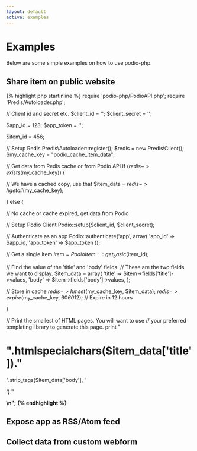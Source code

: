 ```yaml
---
layout: default
active: examples
---
```


# Examples
Below are some simple examples on how to use podio-php.

## Share item on public website
{% highlight php startinline %}
require 'podio-php/PodioAPI.php';
require 'Predis/Autoloader.php';

// Client id and secret etc.
$client_id     = '';
$client_secret = '';

$app_id = 123;
$app_token = '';

$item_id = 456;

// Setup Redis
Predis\Autoloader::register();
$redis = new Predis\Client();
$my_cache_key = "podio_cache_item_data";

// Get data from Redis cache or from Podio API
if ($redis->exists($my_cache_key)) {

  // We have a cached copy, use that
  $item_data = $redis->hgetall($my_cache_key);

}
else {

  // No cache or cache expired, get data from Podio

  // Setup Podio Client
  Podio::setup($client_id, $client_secret);

  // Authenticate as an app
  Podio::authenticate('app', array(
    'app_id' => $app_id,
    'app_token' => $app_token
  ));

  // Get a single item
  $item = PodioItem::get_basic($item_id);

  // Find the value of the 'title' and 'body' fields.
  // These are the two fields we want to display.
  $item_data = array(
    'title' => $item->fields['title']->values,
    'body' => $item->fields['body']->values,
  );

  // Store in cache
  $redis->hmset($my_cache_key, $item_data);
  $redis->expire($my_cache_key, 60*60*12); // Expire in 12 hours

}

// Print the smallest of HTML pages. You will want to use
// your preferred templating library to generate this page.
print "<!DOCTYPE html>
  <html>
    <head><title>podio-php sample</title></head>
    <body>
      <h1>".htmlspecialchars($item_data['title'])."</h1>
      <div>".strip_tags($item_data['body'], '<p><a><b>')."</div>
    </body>
  </html>\n";
{% endhighlight %}


## Expose app as RSS/Atom feed

## Collect data from custom webform
